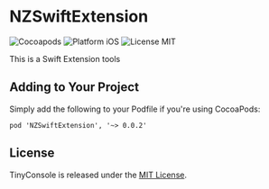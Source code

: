 # NZSwiftExtension

![Cocoapods](https://img.shields.io/cocoapods/v/NZSwiftExtension)
<img src="https://img.shields.io/badge/platform-iOS-blue.svg?style=flat" alt="Platform iOS" />
<img src="https://img.shields.io/badge/license-MIT-blue.svg?style=flat" alt="License MIT" />


This is a Swift Extension tools

## Adding to Your Project
Simply add the following to your Podfile if you're using CocoaPods:
```
pod 'NZSwiftExtension', '~> 0.0.2'
```

## License

TinyConsole is released under the [MIT License](http://www.opensource.org/licenses/MIT).
